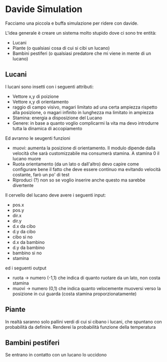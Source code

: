 # Davide Simulation
Facciamo una piccola e buffa simulazione per ridere con davide.

L'idea generale è creare un sistema molto stupido dove ci sono tre entità:
- Lucani
- Piante (o qualsiasi cosa di cui si cibi un lucano)
- Bambini pestiferi (o qualsiasi predatore che mi viene in mente di un lucano)

## Lucani
I lucani sono insetti con i seguenti attributi:
- Vettore x,y di poizione
- Vettore x,y di orientamento
- raggio di campo visivo, magari limitato ad una certa ampiezza rispetto alla posizione, o magari infinito in lunghezza ma limitato in ampiezza
- Stamina: energia a disposizione del Lucano
- Genere: in base a quanto voglio complicarmi la vita ma devo introdurre tutta la dinamica di accopiamento

Ed avranno le seugenti funzioni
- muovi: aumenta la posizione di orientamento. Il modulo dipende dalla velocità che sarà customizzabile ma consumerà stamina. A stamina 0 il lucano muore
- Ruota orientamento (da un lato o dall'altro) devo capire come configurare bene il fatto che deve essere continuo ma evitando velocità costante, farò un po' di test
- Riproduci (?) non so se voglio inserire anche questo ma sarebbe divertente

Il cervello del lucano deve avere i seguenti input:
- pos.x
- pos.y
- dir.x
- dir.y
- d.x da cibo
- d.y da cibo
- cibo si no
- d.x da bambino
- d.y da bambino
- bambino si no
- stamina

ed i seguenti output
- ruota -> numero (-1,1) che indica di quanto ruotare da un lato, non costa stamina
- muovi -> numero (0,1) che indica quanto velocemente muoversi verso la posizione in cui guarda (costa stamina proporzionatamente)


## Piante
In realtà saranno solo pallini verdi di cui si cibano i lucani, che spuntano con probabilità da definire. Renderei la probabilità funzione della temperatura 

## Bambini pestiferi
Se entrano in contatto con un lucano lo uccidono

